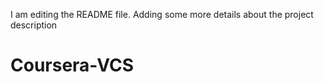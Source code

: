 I am editing the README file. Adding some more details about the project description
# Coursera-VCS
